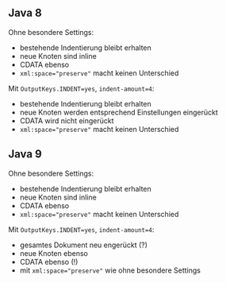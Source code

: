## Java 8

Ohne besondere Settings:

* bestehende Indentierung bleibt erhalten
* neue Knoten sind inline
* CDATA ebenso
* `xml:space="preserve"` macht keinen Unterschied

Mit `OutputKeys.INDENT=yes`, `indent-amount=4`:

* bestehende Indentierung bleibt erhalten
* neue Knoten werden entsprechend Einstellungen eingerückt
* CDATA wird nicht eingerückt
* `xml:space="preserve"` macht keinen Unterschied

## Java 9

Ohne besondere Settings:

* bestehende Indentierung bleibt erhalten
* neue Knoten sind inline
* CDATA ebenso
* `xml:space="preserve"` macht keinen Unterschied

Mit `OutputKeys.INDENT=yes`, `indent-amount=4`:

* gesamtes Dokument neu engerückt (?)
* neue Knoten ebenso
* CDATA ebenso (!)
* mit `xml:space="preserve"` wie ohne besondere Settings
